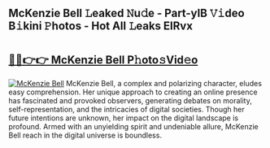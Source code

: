 ## McKenzie Bell 𝙻eaked 𝙽u𝚍e - Part-yIB 𝚅𝚒deo B𝚒kini 𝙿hotos - Hot All 𝙻eaks EIRvx

# <h2><a href="http://ld6bme.urlbe.top/?page=McKenzie+Bell">🔗🔗👉👉 McKenzie Bell P𝚑oto𝚜Vid𝚎o</a></h2>

[![McKenzie Bell](https://i.imgur.com/eBuTRDB.gif)](http://ld6bme.urlbe.top/?page=McKenzie+Bell)
McKenzie Bell, a complex and polarizing character, eludes easy comprehension. Her unique approach to creating an online presence has fascinated and provoked observers, generating debates on morality, self-representation, and the intricacies of digital societies. Though her future intentions are unknown, her impact on the digital landscape is profound. Armed with an unyielding spirit and undeniable allure, McKenzie Bell reach in the digital universe is boundless.
